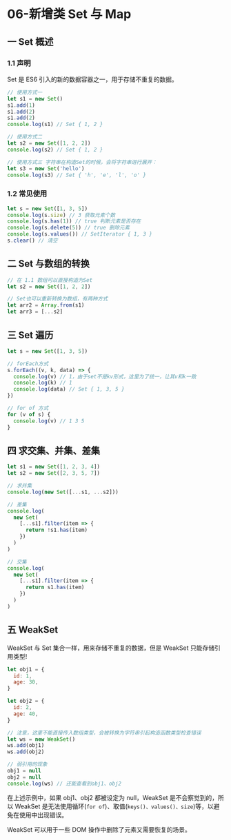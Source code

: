 # 06-新增类 Set 与 Map

## 一 Set 概述

### 1.1 声明

Set 是 ES6 引入的新的数据容器之一，用于存储不重复的数据。

```js
// 使用方式一
let s1 = new Set()
s1.add(1)
s1.add(2)
s1.add(2)
console.log(s1) // Set { 1, 2 }

// 使用方式二
let s2 = new Set([1, 2, 2])
console.log(s2) // Set { 1, 2 }

// 使用方式三 字符串在构造Set的时候，会将字符串进行展开：
let s3 = new Set('hello')
console.log(s3) // Set { 'h', 'e', 'l', 'o' }
```

### 1.2 常见使用

```js
let s = new Set([1, 3, 5])
console.log(s.size) // 3 获取元素个数
console.log(s.has(1)) // true 判断元素是否存在
console.log(s.delete(5)) // true 删除元素
console.log(s.values()) // SetIterator { 1, 3 }
s.clear() // 清空
```

## 二 Set 与数组的转换

```js
// 在 1.1 数组可以直接构造为Set
let s2 = new Set([1, 2, 2])

// Set也可以重新转换为数组，有两种方式
let arr2 = Array.from(s1)
let arr3 = [...s2]
```

## 三 Set 遍历

```js
let s = new Set([1, 3, 5])

// forEach方式
s.forEach((v, k, data) => {
  console.log(v) // 1，由于set不是kv形式，这里为了统一，让其v和k一致
  console.log(k) // 1
  console.log(data) // Set { 1, 3, 5 }
})

// for of 方式
for (v of s) {
  console.log(v) // 1 3 5
}
```

## 四 求交集、并集、差集

```js
let s1 = new Set([1, 2, 3, 4])
let s2 = new Set([2, 3, 5, 7])

// 求并集
console.log(new Set([...s1, ...s2]))

// 差集
console.log(
  new Set(
    [...s1].filter(item => {
      return !s1.has(item)
    })
  )
)

// 交集
console.log(
  new Set(
    [...s1].filter(item => {
      return s1.has(item)
    })
  )
)
```

## 五 WeakSet

WeakSet 与 Set 集合一样，用来存储不重复的数据，但是 WeakSet 只能存储引用类型!

```js
let obj1 = {
  id: 1,
  age: 30,
}

let obj2 = {
  id: 2,
  age: 40,
}

// 注意，这里不能直接传入数组类型，会被转换为字符串引起构造函数类型检查错误
let ws = new WeakSet()
ws.add(obj1)
ws.add(obj2)

// 弱引用的现象
obj1 = null
obj2 = null
console.log(ws) // 还能查看到obj1、obj2
```

在上述示例中，如果 obj1、obj2 都被设定为 null，WeakSet 是不会察觉到的，所以 WeakSet 是无法使用循环(`for of`)、取值(`keys()、values()、size`)等，以避免在使用中出现错误。

WeakSet 可以用于一些 DOM 操作中删除了元素又需要恢复的场景。
